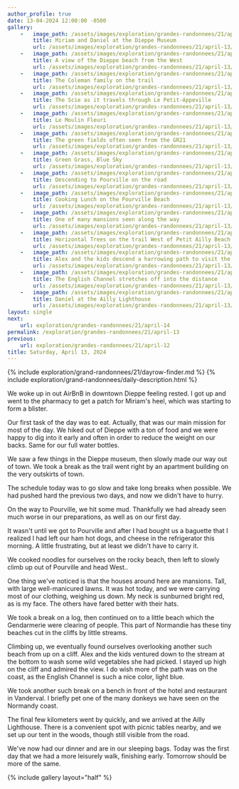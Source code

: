 ```yaml
---
author_profile: true
date: 13-04-2024 12:00:00 -0500
gallery: 
    -   image_path: /assets/images/exploration/grandes-randonnees/21/april-13/small/100009.jpg
        title: Miriam and Daniel at the Dieppe Museum
        url: /assets/images/exploration/grandes-randonnees/21/april-13/large/100009.jpg
    -   image_path: /assets/images/exploration/grandes-randonnees/21/april-13/small/101055.jpg
        title: A view of the Dieppe beach from the West
        url: /assets/images/exploration/grandes-randonnees/21/april-13/large/101055.jpg
    -   image_path: /assets/images/exploration/grandes-randonnees/21/april-13/small/113207.jpg
        title: The Coleman family on the trail
        url: /assets/images/exploration/grandes-randonnees/21/april-13/large/113207.jpg
    -   image_path: /assets/images/exploration/grandes-randonnees/21/april-13/small/114203.jpg
        title: The Scie as it travels through Le Petit-Appeville
        url: /assets/images/exploration/grandes-randonnees/21/april-13/large/114203.jpg
    -   image_path: /assets/images/exploration/grandes-randonnees/21/april-13/small/114828.jpg
        title: Le Moulin Fleuri
        url: /assets/images/exploration/grandes-randonnees/21/april-13/large/114828.jpg
    -   image_path: /assets/images/exploration/grandes-randonnees/21/april-13/small/120522.jpg
        title: The green fields often seen from the GR21
        url: /assets/images/exploration/grandes-randonnees/21/april-13/large/120522.jpg
    -   image_path: /assets/images/exploration/grandes-randonnees/21/april-13/small/122656.jpg
        title: Green Grass, Blue Sky
        url: /assets/images/exploration/grandes-randonnees/21/april-13/large/122656.jpg
    -   image_path: /assets/images/exploration/grandes-randonnees/21/april-13/small/123849.jpg
        title: Descending to Pourville on the road
        url: /assets/images/exploration/grandes-randonnees/21/april-13/large/123849.jpg
    -   image_path: /assets/images/exploration/grandes-randonnees/21/april-13/small/135414.jpg
        title: Cooking Lunch on the Pourville Beach
        url: /assets/images/exploration/grandes-randonnees/21/april-13/large/135414.jpg
    -   image_path: /assets/images/exploration/grandes-randonnees/21/april-13/small/142957.jpg
        title: One of many mansions seen along the way
        url: /assets/images/exploration/grandes-randonnees/21/april-13/large/142957.jpg
    -   image_path: /assets/images/exploration/grandes-randonnees/21/april-13/small/150508.jpg
        title: Horizontal Trees on the trail West of Petit Ailly Beach
        url: /assets/images/exploration/grandes-randonnees/21/april-13/large/150508.jpg
    -   image_path: /assets/images/exploration/grandes-randonnees/21/april-13/small/163715.jpg
        title: Alex and the kids descend a harrowing path to visit the beach off the trail
        url: /assets/images/exploration/grandes-randonnees/21/april-13/large/163715.jpg
    -   image_path: /assets/images/exploration/grandes-randonnees/21/april-13/small/171345.jpg
        title: The English Channel stretches off into the distance
        url: /assets/images/exploration/grandes-randonnees/21/april-13/large/171345.jpg
    -   image_path: /assets/images/exploration/grandes-randonnees/21/april-13/small/185410.jpg
        title: Daniel at the Ailly Lighthouse
        url: /assets/images/exploration/grandes-randonnees/21/april-13/large/185410.jpg
layout: single
next:
    url: exploration/grandes-randonnees/21/april-14
permalink: /exploration/grandes-randonnees/21/april-13
previous:
    url: exploration/grandes-randonnees/21/april-12
title: Saturday, April 13, 2024
---
```

{% include exploration/grand-randonnees/21/dayrow-finder.md %}
{% include exploration/grand-randonnees/daily-description.html %}

We woke up in out AirBnB in downtown Dieppe feeling rested. I got up and went to the pharmacy to get a patch for Miriam's heel, which was starting to form a blister.

Our first task of the day was to eat. Actually, that was our main mission for most of the day. We hiked out of Dieppe with a ton of food and we were happy to dig into it early and often in order to reduce the weight on our backs. Same for our full water bottles.

We saw a few things in the Dieppe museum, then slowly made our way out of town. We took a break as the trail went right by an apartment building on the very outskirts of town.

The schedule today was to go slow and take long breaks when possible. We had pushed hard the previous two days, and now we didn't have to hurry.

On the way to Pourville, we hit some mud. Thankfully we had already seen much worse in our preparations, as well as on our first day.

It wasn't until we got to Pourville and after I had bought us a baguette that I realized I had left our ham hot dogs, and cheese in the refrigerator this morning. A little frustrating, but at least we didn't have to carry it.

We cooked noodles for ourselves on the rocky beach, then left to slowly climb up out of Pourville and head West..

One thing we've noticed is that the houses around here are mansions. Tall, with large well-manicured lawns. It was hot today, and we were carrying most of our clothing, weighing us down. My neck is sunburned bright red, as is my face. The others have fared better with their hats.

We took a break on a log, then continued on to a little beach which the Gendarmerie were clearing of people. This part of Normandie has these tiny beaches cut in the cliffs by little streams.

Climbing up, we eventually found ourselves overlooking another such beach from up on a cliff. Alex and the kids ventured down to the stream at the bottom to wash some wild vegetables she had picked. I stayed up high on the cliff and admired the view. I do wish more of the path was on the coast, as the English Channel is such a nice color, light blue.

We took another such break on a bench in front of the hotel and restaurant in Vanderval. I briefly pet one of the many donkeys we have seen on the Normandy coast.

The final few kilometers went by quickly, and we arrived at the Ailly Lighthouse. There is a convenient spot with picnic tables nearby, and we set up our tent in the woods, though still visible from the road.

We've now had our dinner and are in our sleeping bags. Today was the first day that we had a more leisurely walk, finishing early. Tomorrow should be more of the same.

{% include gallery layout="half" %}